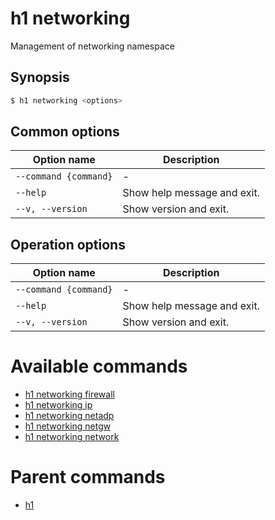 
# h1 networking

Management of networking namespace

## Synopsis

```bash
$ h1 networking <options>
```

## Common options

| Option name               | Description                 |
| ------------------------- | --------------------------- |
| ```--command {command}``` | -                           |
| ```--help```              | Show help message and exit. |
| ```--v, --version```      | Show version and exit.      |

## Operation options

| Option name               | Description                 |
| ------------------------- | --------------------------- |
| ```--command {command}``` | -                           |
| ```--help```              | Show help message and exit. |
| ```--v, --version```      | Show version and exit.      |

# Available commands

* [h1 networking firewall](./firewall/README.md)
* [h1 networking ip](./ip/README.md)
* [h1 networking netadp](./netadp/README.md)
* [h1 networking netgw](./netgw/README.md)
* [h1 networking network](./network/README.md)

# Parent commands

* [h1](./../README.md)
